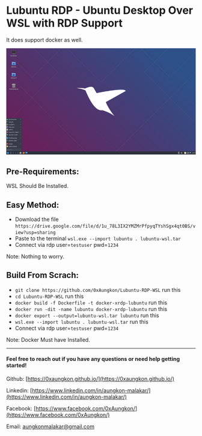 
# Lubuntu RDP - Ubuntu Desktop Over WSL with RDP Support
It does support docker as well. 


![](800px-Lubuntu_20.10_Desktop_en.png)
## Pre-Requirements:
WSL Should Be Installed.


## Easy Method:

 - Download the file `https://drive.google.com/file/d/1u_78L3IX2YMZMrPfpyqTYshSgx4qt0BS/view?usp=sharing`
 - Paste to the terminal `wsl.exe --import lubuntu . lubuntu-wsl.tar`
 - Connect via rdp user=`testuser` pwd=`1234`
   
Note: Nothing to worry.

 ## Build From Scrach:
  - `git clone https://github.com/0xAungkon/Lubuntu-RDP-WSL` run this
  - `cd Lubuntu-RDP-WSL` run this
  - `docker build -f Dockerfile -t docker-xrdp-lubuntu` run this
  - `docker run -dit -name lubuntu docker-xrdp-lubuntu` run this
  - `docker export --output=lubuntu-wsl.tar lubuntu` run this
  - `wsl.exe --import lubuntu . lubuntu-wsl.tar` run this
  - Connect via rdp user=`testuser` pwd=`1234` 
  
  Note: Docker Must have Installed. 


  ---

#### Feel free to reach out if you have any questions or need help getting started!

Github: [https://0xaungkon.github.io/](https://0xaungkon.github.io/)

Linkedin: [https://www.linkedin.com/in/aungkon-malakar/](https://www.linkedin.com/in/aungkon-malakar/)

Facebook: [https://www.facebook.com/0xAungkon/](https://www.facebook.com/0xAungkon/)

Email: [aungkonmalakar@gmail.com](mailto:aungkonmalakar@gmail.com)
